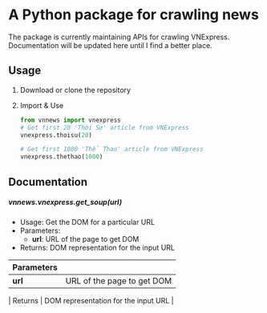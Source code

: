 # A Python package for crawling news
The package is currently maintaining APIs for crawling VNExpress. Documentation will be updated here until I find a better place.

## Usage

1. Download or clone the repository

2. Import & Use

    ```python
    from vnnews import vnexpress
    # Get first 20 'Thời Sự' article from VNExpress
    vnexpress.thoisu(20) 
    
    # Get first 1000 'Thể Thao' article from VNExpress
    vnexpress.thethao(1000) 
    ```
    
## Documentation

##### vnnews.vnexpress.get_soup(url)

- Usage: Get the DOM for a particular URL
- Parameters: 
    - **url**: URL of the page to get DOM
- Returns: DOM representation for the input URL

| Parameters |                            |
| ---------- | ---------------------------|
| **url** |  URL of the page to get DOM |

| Returns | DOM representation for the input URL |